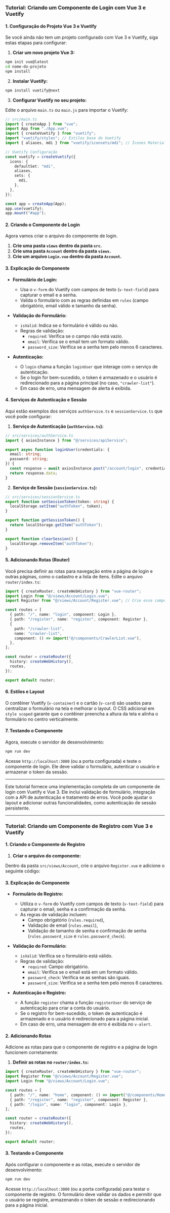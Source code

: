 ### Tutorial: Criando um Componente de Login com Vue 3 e Vuetify

#### 1. **Configuração do Projeto Vue 3 e Vuetify**

Se você ainda não tem um projeto configurado com Vue 3 e Vuetify, siga estas etapas para configurar:

1. **Criar um novo projeto Vue 3:**

```bash
npm init vue@latest
cd nome-do-projeto
npm install
```

2. **Instalar Vuetify:**

```bash
npm install vuetify@next
```

3. **Configurar Vuetify no seu projeto:**

Edite o arquivo `main.ts` ou `main.js` para importar o Vuetify:

```typescript
// src/main.ts
import { createApp } from "vue";
import App from "./App.vue";
import { createVuetify } from "vuetify";
import "vuetify/styles"; // Estilos base do Vuetify
import { aliases, mdi } from "vuetify/iconsets/mdi"; // Ícones Material Design

// Vuetify Configuração
const vuetify = createVuetify({
  icons: {
    defaultSet: "mdi",
    aliases,
    sets: {
      mdi,
    },
  },
});

const app = createApp(App);
app.use(vuetify);
app.mount("#app");
```

#### 2. **Criando o Componente de Login**

Agora vamos criar o arquivo do componente de login.

1. **Crie uma pasta `views` dentro da pasta `src`.**
2. **Crie uma pasta `Account` dentro da pasta `views`.**
3. **Crie um arquivo `Login.vue` dentro da pasta `Account`.**

#### 3. **Explicação do Componente**

- **Formulário de Login:**

  - Usa o `v-form` do Vuetify com campos de texto (`v-text-field`) para capturar o email e a senha.
  - Valida o formulário com as regras definidas em `rules` (campo obrigatório, email válido e tamanho da senha).

- **Validação do Formulário:**

  - `isValid`: Indica se o formulário é válido ou não.
  - Regras de validação:
    - `required`: Verifica se o campo não está vazio.
    - `email`: Verifica se o email tem um formato válido.
    - `password_size`: Verifica se a senha tem pelo menos 6 caracteres.

- **Autenticação:**
  - O `login` chama a função `loginUser` que interage com o serviço de autenticação.
  - Se o login for bem-sucedido, o token é armazenado e o usuário é redirecionado para a página principal (no caso, `"crawler-list"`).
  - Em caso de erro, uma mensagem de alerta é exibida.

#### 4. **Serviços de Autenticação e Sessão**

Aqui estão exemplos dos serviços `authService.ts` e `sessionService.ts` que você pode configurar:

1. **Serviço de Autenticação (`authService.ts`):**

```typescript
// src/services/authService.ts
import { axiosInstance } from "@/services/apiService";

export async function loginUser(credentials: {
  email: string;
  password: string;
}) {
  const response = await axiosInstance.post("/account/login", credentials);
  return response.data;
}
```

2. **Serviço de Sessão (`sessionService.ts`):**

```typescript
// src/services/sessionService.ts
export function setSessionToken(token: string) {
  localStorage.setItem("authToken", token);
}

export function getSessionToken() {
  return localStorage.getItem("authToken");
}

export function clearSession() {
  localStorage.removeItem("authToken");
}
```

#### 5. **Adicionando Rotas (Router)**

Você precisa definir as rotas para navegação entre a página de login e outras páginas, como o cadastro e a lista de itens. Edite o arquivo `router/index.ts`:

```typescript
import { createRouter, createWebHistory } from "vue-router";
import Login from "@/views/Account/Login.vue";
import Register from "@/views/Account/Register.vue"; // Crie esse componente

const routes = [
  { path: "/", name: "login", component: Login },
  { path: "/register", name: "register", component: Register },
  {
    path: "/crawler-list",
    name: "crawler-list",
    component: () => import("@/components/CrawlerList.vue"),
  },
];

const router = createRouter({
  history: createWebHistory(),
  routes,
});

export default router;
```

#### 6. **Estilos e Layout**

O contêiner Vuetify (`v-container`) e o cartão (`v-card`) são usados para centralizar o formulário na tela e melhorar o layout. O CSS adicional em `style scoped` garante que o contêiner preencha a altura da tela e alinha o formulário no centro verticalmente.

#### 7. **Testando o Componente**

Agora, execute o servidor de desenvolvimento:

```bash
npm run dev
```

Acesse `http://localhost:3000` (ou a porta configurada) e teste o componente de login. Ele deve validar o formulário, autenticar o usuário e armazenar o token da sessão.

---

Este tutorial fornece uma implementação completa de um componente de login com Vuetify e Vue 3. Ele inclui validação de formulário, integração com a API de autenticação e tratamento de erros. Você pode ajustar o layout e adicionar outras funcionalidades, como autenticação de sessão persistente.

---

### Tutorial: Criando um Componente de Registro com Vue 3 e Vuetify

#### 1. **Criando o Componente de Registro**

1. **Criar o arquivo do componente:**

Dentro da pasta `src/views/Account`, crie o arquivo `Register.vue` e adicione o seguinte código:

#### 3. **Explicação do Componente**

- **Formulário de Registro:**

  - Utiliza o `v-form` do Vuetify com campos de texto (`v-text-field`) para capturar o email, senha e a confirmação da senha.
  - As regras de validação incluem:
    - Campo obrigatório (`rules.required`),
    - Validação de email (`rules.email`),
    - Validação de tamanho de senha e confirmação de senha (`rules.password_size` e `rules.password_check`).

- **Validação do Formulário:**

  - `isValid`: Verifica se o formulário está válido.
  - Regras de validação:
    - `required`: Campo obrigatório.
    - `email`: Verifica se o email está em um formato válido.
    - `password_check`: Verifica se as senhas são iguais.
    - `password_size`: Verifica se a senha tem pelo menos 6 caracteres.

- **Autenticação e Registro:**
  - A função `register` chama a função `registerUser` do serviço de autenticação para criar a conta do usuário.
  - Se o registro for bem-sucedido, o token de autenticação é armazenado e o usuário é redirecionado para a página inicial.
  - Em caso de erro, uma mensagem de erro é exibida no `v-alert`.

#### 2. **Adicionando Rotas**

Adicione as rotas para que o componente de registro e a página de login funcionem corretamente:

1. **Definir as rotas no `router/index.ts`:**

```typescript
import { createRouter, createWebHistory } from "vue-router";
import Register from "@/views/Account/Register.vue";
import Login from "@/views/Account/Login.vue";

const routes = [
  { path: "/", name: "home", component: () => import("@/components/Home.vue") },
  { path: "/register", name: "register", component: Register },
  { path: "/login", name: "login", component: Login },
];

const router = createRouter({
  history: createWebHistory(),
  routes,
});

export default router;
```

#### 3. **Testando o Componente**

Após configurar o componente e as rotas, execute o servidor de desenvolvimento:

```bash
npm run dev
```

Acesse `http://localhost:3000` (ou a porta configurada) para testar o componente de registro. O formulário deve validar os dados e permitir que o usuário se registre, armazenando o token de sessão e redirecionando para a página inicial.
